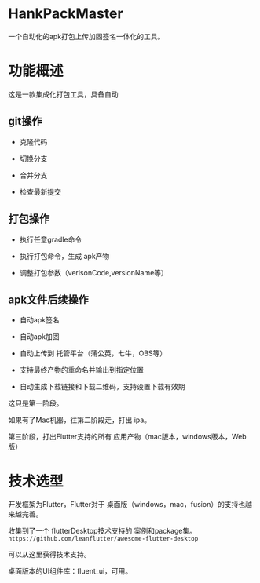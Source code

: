 # HankPackMaster
一个自动化的apk打包上传加固签名一体化的工具。

# 功能概述

这是一款集成化打包工具，具备自动

## git操作

- 克隆代码
  
- 切换分支
  
- 合并分支
  
- 检查最新提交
  

## 打包操作

- 执行任意gradle命令
  
- 执行打包命令，生成 apk产物
  
- 调整打包参数（verisonCode,versionName等）
  

## apk文件后续操作

- 自动apk签名
  
- 自动apk加固
  
- 自动上传到 托管平台（蒲公英，七牛，OBS等）
  
- 支持最终产物的重命名并输出到指定位置
  
- 自动生成下载链接和下载二维码，支持设置下载有效期
  

这只是第一阶段。

如果有了Mac机器，往第二阶段走，打出 ipa。

第三阶段，打出Flutter支持的所有 应用产物（mac版本，windows版本，Web版）

# 技术选型

开发框架为Flutter，Flutter对于 桌面版（windows，mac，fusion）的支持也越来越完善。

收集到了一个 flutterDesktop技术支持的 案例和package集。`https://github.com/leanflutter/awesome-flutter-desktop`

可以从这里获得技术支持。


桌面版本的UI组件库：fluent_ui，可用。
